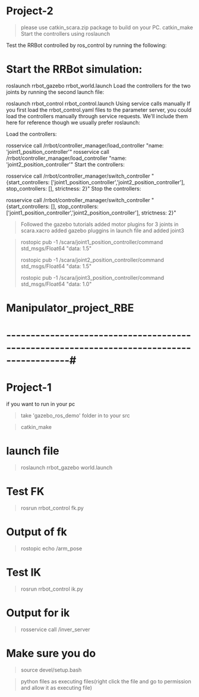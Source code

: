 # Project-2

> please use catkin_scara.zip package to build on your PC.
> catkin_make
> Start the controllers using roslaunch

Test the RRBot controlled by ros_control by running the following:

# Start the RRBot simulation:

roslaunch rrbot_gazebo rrbot_world.launch
Load the controllers for the two joints by running the second launch file:

roslaunch rrbot_control rrbot_control.launch
Using service calls manually
If you first load the rrbot_control.yaml files to the parameter server, you could load the controllers manually through service requests. We'll include them here for reference though we usually prefer roslaunch:

Load the controllers:

rosservice call /rrbot/controller_manager/load_controller "name: 'joint1_position_controller'"
rosservice call /rrbot/controller_manager/load_controller "name: 'joint2_position_controller'"
Start the controllers:

rosservice call /rrbot/controller_manager/switch_controller "{start_controllers: ['joint1_position_controller','joint2_position_controller'], stop_controllers: [], strictness: 2}"
Stop the controllers:

rosservice call /rrbot/controller_manager/switch_controller "{start_controllers: [], stop_controllers: ['joint1_position_controller','joint2_position_controller'], strictness: 2}"

> Followed the gazebo tutorials
> added motor plugins for 3 joints in scara.xacro
> added gazebo pluggins in launch file and added joint3

> rostopic pub -1 /scara/joint1_position_controller/command std_msgs/Float64 "data: 1.5"
> 
> rostopic pub -1 /scara/joint2_position_controller/command std_msgs/Float64 "data: 1.5"
> 
> rostopic pub -1 /scara/joint3_position_controller/command std_msgs/Float64 "data: 1.0"




# Manipulator_project_RBE

# -----------------------------------------------------------------------------------------#
# Project-1

if you want to run in your pc

 > take 'gazebo_ros_demo' folder in to your src

 > catkin_make

# launch file

> roslaunch rrbot_gazebo world.launch

# Test FK

> rosrun rrbot_control fk.py

# Output of fk 
> rostopic echo /arm_pose 

# Test IK

>rosrun rrbot_control ik.py

# Output for ik

> rosservice call /inver_server 

# Make sure you do
> source devel/setup.bash

> python files as executing files(right click the file and go to permission and allow it as executing file)

